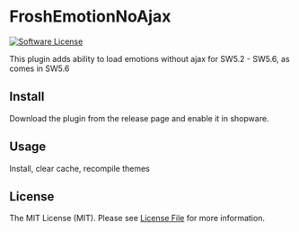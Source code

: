 # FroshEmotionNoAjax

[![Software License](https://img.shields.io/badge/license-MIT-brightgreen.svg?style=flat-square)](LICENSE.md)

This plugin adds ability to load emotions without ajax for SW5.2 - SW5.6, as comes in SW5.6 


## Install

Download the plugin from the release page and enable it in shopware.

## Usage

Install, clear cache, recompile themes

## License

The MIT License (MIT). Please see [License File](LICENSE) for more information.
